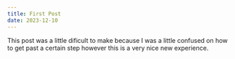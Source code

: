 ```yaml
---
title: First Post
date: 2023-12-10
---
```

This post was a little dificult to make because I was a little confused on how to get past a certain step however this is a very nice new experience. 
